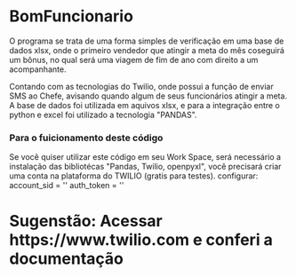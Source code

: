# BomFuncionario

O programa se trata de uma forma simples de verificação em uma base de dados xlsx, onde o primeiro vendedor que atingir a meta do mês coseguirá um bônus, no qual será uma viagem de fim de ano com direito a um acompanhante.

Contando com as tecnologias do Twilio, onde possui a função de enviar SMS ao Chefe, avisando quando algum de seus funcionários atingir a meta.
A base de dados foi utilizada em aquivos xlsx, e para a integração entre o python e excel foi utilizado a tecnologia "PANDAS".

### Para o fuicionamento deste código

Se você quiser utilizar este código em seu Work Space, será necessário a instalação das bibliotécas "Pandas, Twilio, openpyxl", você precisará criar uma conta na plataforma do TWILIO (gratis para testes).
configurar:
      account_sid = ''
      auth_token = ''
<h1>Sugenstão: Acessar https://www.twilio.com e conferi a documentação
